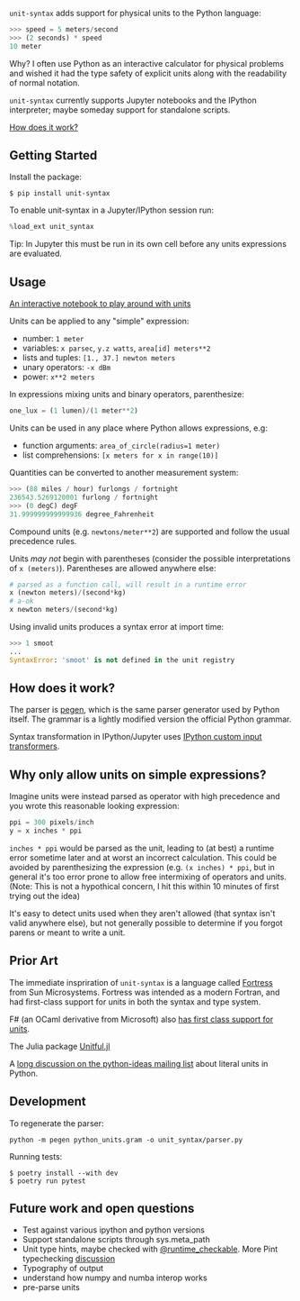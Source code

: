 `unit-syntax` adds support for physical units to the Python language:

```python
>>> speed = 5 meters/second
>>> (2 seconds) * speed
10 meter
```

Why? I often use Python as an interactive calculator for physical problems and wished it had the type safety of explicit units along with the readability of normal notation.

`unit-syntax` currently supports Jupyter notebooks and the IPython interpreter; maybe someday support for standalone scripts.

[How does it work?](#how-does-it-work)

## Getting Started

Install the package:

```shell
$ pip install unit-syntax
```

To enable unit-syntax in a Jupyter/IPython session run:

```python
%load_ext unit_syntax
```

Tip: In Jupyter this must be run in its own cell before any units expressions are evaluated.

## Usage

[An interactive notebook to play around with units](https://colab.research.google.com/drive/1PInyLGZHnUzEuUVgMsLrUUNdCurXK7v1#scrollTo=JszzXmATY0TV)

Units can be applied to any "simple" expression:

- number: `1 meter`
- variables: `x parsec`, `y.z watts`, `area[id] meters**2`
- lists and tuples: `[1., 37.] newton meters`
- unary operators: `-x dBm`
- power: `x**2 meters`

In expressions mixing units and binary operators, parenthesize:

```python
one_lux = (1 lumen)/(1 meter**2)
```

Units can be used in any place where Python allows expressions, e.g:

- function arguments: `area_of_circle(radius=1 meter)`
- list comprehensions: `[x meters for x in range(10)]`

Quantities can be converted to another measurement system:

```python
>>> (88 miles / hour) furlongs / fortnight
236543.5269120001 furlong / fortnight
>>> (0 degC) degF
31.999999999999936 degree_Fahrenheit
```

Compound units (e.g. `newtons/meter**2`) are supported and follow the usual precedence rules.

Units _may not_ begin with parentheses (consider the possible
interpretations of `x (meters)`). Parentheses are allowed anywhere else:

```python
# parsed as a function call, will result in a runtime error
x (newton meters)/(second*kg)
# a-ok
x newton meters/(second*kg)
```

Using invalid units produces a syntax error at import time:

```python
>>> 1 smoot
...
SyntaxError: 'smoot' is not defined in the unit registry
```

## How does it work?

The parser is [pegen](https://we-like-parsers.github.io/pegen/), which is the same parser generator used by Python itself. The grammar is a lightly modified version the official Python grammar.

Syntax transformation in IPython/Jupyter uses [IPython custom input transformers](https://ipython.readthedocs.io/en/stable/config/inputtransforms.html).

## Why only allow units on simple expressions?

Imagine units were instead parsed as operator with high precedence and you wrote this reasonable looking expression:

```python
ppi = 300 pixels/inch
y = x inches * ppi
```

`inches * ppi` would be parsed as the unit, leading to (at best) a runtime error sometime later and at worst an incorrect calculation. This could be avoided by parenthesizing the expression (e.g. `(x inches) * ppi`, but in general it's too error prone to allow free intermixing of operators and units. (Note: This is not a hypothical concern, I hit this within 10 minutes of first trying out the idea)

It's easy to detect units used when they aren't allowed (that syntax isn't valid anywhere else), but not generally possible to determine if you forgot parens or meant to write a unit.

## Prior Art

The immediate inspriration of `unit-syntax` is a language called [Fortress](https://citeseerx.ist.psu.edu/viewdoc/download?doi=10.1.1.180.6323&rep=rep1&type=pdf) from Sun Microsystems. Fortress was intended as a modern Fortran, and had first-class support for units in both the syntax and type system.

F# (an OCaml derivative from Microsoft) also [has first class support for units](https://en.wikibooks.org/wiki/F_Sharp_Programming/Units_of_Measure).

The Julia package [Unitful.jl](http://painterqubits.github.io/Unitful.jl/stable/)

A [long discussion on the python-ideas mailing list](https://lwn.net/Articles/900739/) about literal units in Python.

## Development

To regenerate the parser:

`python -m pegen python_units.gram -o unit_syntax/parser.py`

Running tests:

```
$ poetry install --with dev
$ poetry run pytest
```

## Future work and open questions

- Test against various ipython and python versions
- Support standalone scripts through sys.meta_path
- Unit type hints, maybe checked with [@runtime_checkable](https://docs.python.org/3/library/typing.html#typing.runtime_checkable). More Pint typechecking [discussion](https://github.com/hgrecco/pint/issues/1166)
- Typography of output
- understand how numpy and numba interop works
- pre-parse units
